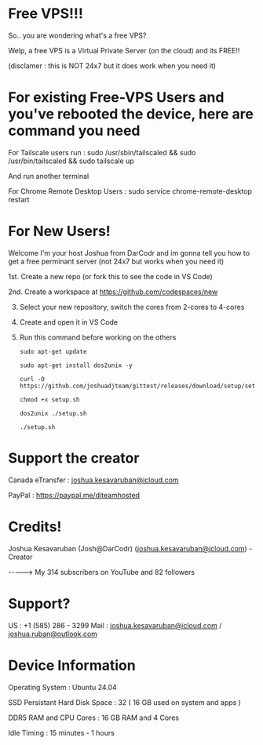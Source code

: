 # Free VPS!!!

So.. you are wondering what's a free VPS?

Welp, a free VPS is a Virtual Private Server (on the cloud) and its FREE!!

(disclamer : this is NOT 24x7 but it does work when you need it)

# For existing Free-VPS Users and you've rebooted the device, here are command you need

For Tailscale users run :  sudo /usr/sbin/tailscaled && sudo /usr/bin/tailscaled && sudo tailscale up 

And run another terminal

For Chrome Remote Desktop Users : sudo service chrome-remote-desktop restart

# For New Users!

Welcome I'm your host Joshua from DarCodr and im gonna tell you how to get a free perminant server (not 24x7 but works when you need it)

1st. Create a new repo (or fork this to see the code in VS Code)

2nd. Create a workspace at https://github.com/codespaces/new 

3. Select your new repository, switch the cores from 2-cores to 4-cores

4. Create and open it in VS Code

5. Run this command before working on the others

       sudo apt-get update

       sudo apt-get install dos2unix -y

       curl -O https://github.com/joshuadjteam/gittest/releases/download/setup/setup.sh

       chmod +x setup.sh

       dos2unix ./setup.sh

       ./setup.sh

# Support the creator

Canada eTransfer : joshua.kesavaruban@icloud.com

PayPal : https://paypal.me/djteamhosted

# Credits!

Joshua Kesavaruban (Josh@DarCodr) (joshua.kesavaruban@icloud.com) - Creator

 \-----> My 314 subscribers on YouTube and 82 followers

# Support?

US : +1 (585) 286 - 3299
Mail : joshua.kesavaruban@icloud.com / joshua.ruban@outlook.com

# Device Information

Operating System : Ubuntu 24.04

SSD Persistant Hard Disk Space : 32 ( 16 GB used on system and apps )

DDR5 RAM and CPU Cores : 16 GB RAM and 4 Cores 

Idle Timing : 15 minutes - 1 hours

